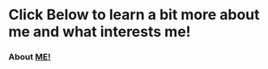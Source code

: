 # Click Below to learn a bit more about me and what interests me!

### About [ME!](https://github.com/maddieredpath/MarkdownPages/blob/main/aboutme.md)
